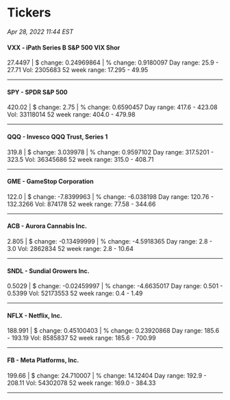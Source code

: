 # Tickers
*Apr 28, 2022 11:44 EST*

#### VXX - iPath Series B S&P 500 VIX Shor
27.4497 | $ change: 0.24969864 | % change: 0.9180097
Day range: 25.9 - 27.71 Vol: 2305683
52 week range: 17.295 - 49.95

---

#### SPY - SPDR S&P 500
420.02 | $ change: 2.75 | % change: 0.6590457
Day range: 417.6 - 423.08 Vol: 33118014
52 week range: 404.0 - 479.98

---

#### QQQ - Invesco QQQ Trust, Series 1
319.8 | $ change: 3.039978 | % change: 0.9597102
Day range: 317.5201 - 323.5 Vol: 36345686
52 week range: 315.0 - 408.71

---

#### GME - GameStop Corporation
122.0 | $ change: -7.8399963 | % change: -6.038198
Day range: 120.76 - 132.3266 Vol: 874178
52 week range: 77.58 - 344.66

---

#### ACB - Aurora Cannabis Inc.
2.805 | $ change: -0.13499999 | % change: -4.5918365
Day range: 2.8 - 3.0 Vol: 2862834
52 week range: 2.8 - 10.64

---

#### SNDL - Sundial Growers Inc.
0.5029 | $ change: -0.02459997 | % change: -4.6635017
Day range: 0.501 - 0.5399 Vol: 52173553
52 week range: 0.4 - 1.49

---

#### NFLX - Netflix, Inc.
188.991 | $ change: 0.45100403 | % change: 0.23920868
Day range: 185.6 - 193.19 Vol: 8585837
52 week range: 185.6 - 700.99

---

#### FB - Meta Platforms, Inc.
199.66 | $ change: 24.710007 | % change: 14.12404
Day range: 192.9 - 208.11 Vol: 54302078
52 week range: 169.0 - 384.33

---

